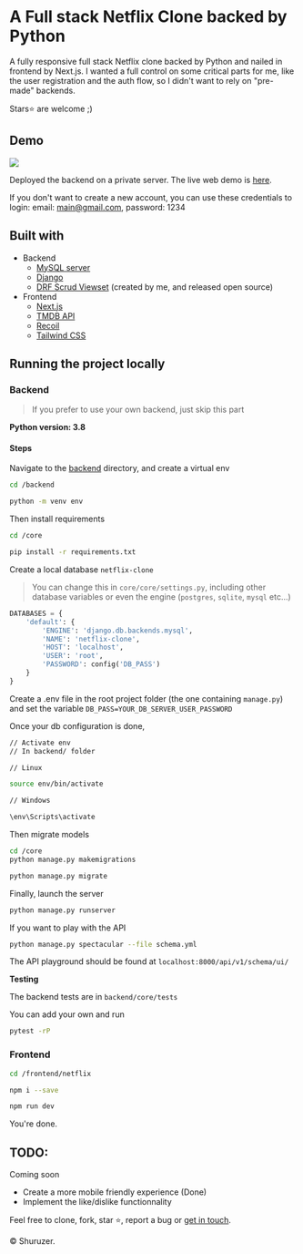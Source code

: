 # A Full stack Netflix Clone backed by Python

A fully responsive full stack Netflix clone backed by Python and nailed in frontend by Next.js. I wanted a full control on some critical parts for me, like the user registration and the auth flow, so I didn't want to rely on "pre-made" backends.

Stars⭐
are welcome ;)

## Demo

<img src="https://netflix-fullstack.vercel.app/images/demo.png" />

Deployed the backend on a private server. The live web demo is <a href="https://netflix-fullstack.vercel.app">here</a>.

If you don't want to create a new account, you can use these credentials to login: email: main@gmail.com, password: 1234

## Built with

- Backend
  - <a href="https://mysql.com">MySQL server</a>
  - <a href="https://djangoproject.com">Django</a>
  - <a href="https://github.com/shadow3312/drf-scrud">DRF Scrud Viewset</a> (created by me, and released open source)
- Frontend
  - <a href="https://nextjs.org">Next.js</a>
  - <a href="https://themoviedb.org">TMDB API</a>
  - <a href="https://recoiljs.org">Recoil</a>
  - <a href="https://tailwindcss.com">Tailwind CSS</a>

## Running the project locally

### Backend

> If you prefer to use your own backend, just skip this part <br />

<b>Python version: 3.8</b>

<h4>Steps</h4>

Navigate to the <a href="https://github.com/shadow3312/netflix-clone/tree/master/backend">backend</a> directory, and create a virtual env

```bash
cd /backend

python -m venv env
```

Then install requirements

```bash
cd /core

pip install -r requirements.txt
```

Create a local database `netflix-clone`

> You can change this in `core/core/settings.py`, including other database variables or even the engine (`postgres`, `sqlite`, `mysql` etc...)

```python
DATABASES = {
    'default': {
        'ENGINE': 'django.db.backends.mysql',
        'NAME': 'netflix-clone',
        'HOST': 'localhost',
        'USER': 'root',
        'PASSWORD': config('DB_PASS')
    }
}
```

Create a .env file in the root project folder (the one containing `manage.py`) and set the variable `DB_PASS=YOUR_DB_SERVER_USER_PASSWORD`

Once your db configuration is done,

```bash
// Activate env
// In backend/ folder

// Linux

source env/bin/activate

// Windows

\env\Scripts\activate

```

Then migrate models

```bash
cd /core
python manage.py makemigrations

python manage.py migrate
```

Finally, launch the server

```bash
python manage.py runserver
```

If you want to play with the API

```bash
python manage.py spectacular --file schema.yml
```

The API playground should be found at `localhost:8000/api/v1/schema/ui/`

<b>Testing</b>

The backend tests are in `backend/core/tests`

You can add your own and run

```bash
pytest -rP
```

### Frontend

```bash
cd /frontend/netflix

npm i --save

npm run dev
```

You're done.

## TODO:

Coming soon

- Create a more mobile friendly experience (Done)
- Implement the like/dislike functionnality

Feel free to clone, fork, star ⭐, report a bug or <a href="https://www.linkedin.com/in/euloge-amour/">get in touch</a>.

&copy; Shuruzer.
